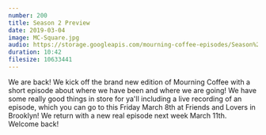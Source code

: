 ```yaml
---
number: 200
title: Season 2 Preview
date: 2019-03-04
image: MC-Square.jpg
audio: https://storage.googleapis.com/mourning-coffee-episodes/Season%202/Preview%20Final.mp3
duration: 10:42
filesize: 10633441
---
```


We are back! We kick off the brand new edition of Mourning Coffee with a short episode about where we have been and where we are going! We have some really good things in store for ya'll including a live recording of an episode, which you can go to this Friday March 8th at Friends and Lovers in Brooklyn! We return with a new real episode next week March 11th. Welcome back!
